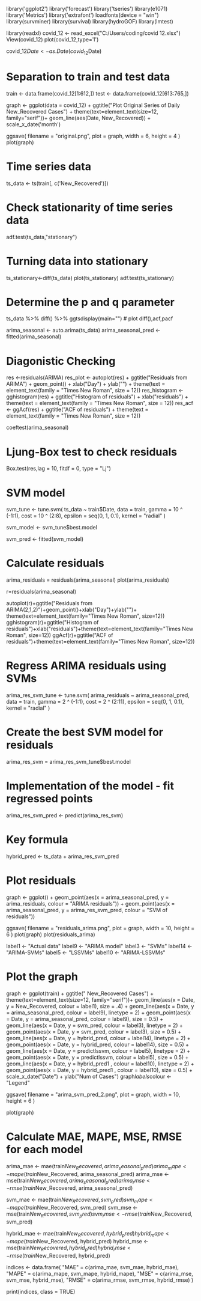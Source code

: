 library('ggplot2')
library('forecast')
library('tseries')
library(e1071)
library('Metrics')
library('extrafont')
loadfonts(device = "win")
library(survminer)
library(survival)
library(hydroGOF)
library(lmtest)


library(readxl)
covid_12 <- read_excel("C:/Users/coding/covid 12.xlsx")
View(covid_12)
plot(covid_12,type='l')

covid_12$Date <- as.Date(covid_12$Date)

# Separation to train and test data
train <- data.frame(covid_12[1:612,])
test <- data.frame(covid_12[613:765,])


graph <- ggplot(data = covid_12) +
  ggtitle("Plot Original Series of Daily New_Recovered Cases") +
  theme(text=element_text(size=12,  family="serif"))+
  geom_line(aes(Date, New_Recovered)) + scale_x_date('month')

ggsave(
  filename = "original.png",
  plot = graph,
  width = 6,
  height = 4
)
plot(graph)

# Time series data
ts_data <- ts(train[, c('New_Recovered')])

# Check stationarity of time series data
adf.test(ts_data,"stationary")

# Turning data into stationary
ts_stationary<-diff(ts_data)
plot(ts_stationary)
adf.test(ts_stationary)

# Determine the p and q parameter
ts_data %>% diff() %>% ggtsdisplay(main="") # plot diff(),acf,pacf

arima_seasonal <- auto.arima(ts_data)
arima_seasonal_pred <- fitted(arima_seasonal)

# Diagonistic Checking
res <-residuals(ARIMA)
res_plot <- autoplot(res) + ggtitle("Residuals from ARIMA") +
 geom_point() + xlab("Day") + ylab("") +
 theme(text = element_text(family = "Times New Roman", size = 12))
res_histogram <- gghistogram(res) + ggtitle("Histogram of residuals") +
 xlab("residuals") + theme(text = element_text(family = "Times New Roman", size = 12))
res_acf <- ggAcf(res) + ggtitle("ACF of residuals") +
 theme(text = element_text(family = "Times New Roman", size = 12))

coeftest(arima_seasonal)

# Ljung-Box test to check residuals
Box.test(res,lag = 10, fitdf = 0, type = "Lj")


# SVM model
svm_tune <- tune.svm(
  ts_data ~ train$Date,
  data = train,
  gamma = 10 ^ (-1:1),
  cost = 10 ^ (2:8),
  epsilon = seq(0, 1, 0.1),
  kernel = "radial"
)

svm_model <- svm_tune$best.model

svm_pred <- fitted(svm_model)

# Calculate residuals
arima_residuals = residuals(arima_seasonal)
plot(arima_residuals)

r=residuals(arima_seasonal)

autoplot(r)+ggtitle("Residuals from ARIMA(2,1,2)")+geom_point()+xlab("Day")+ylab("")+ theme(text=element_text(family="Times New Roman", size=12))
gghistogram(r)+ggtitle("Histogram of residuals")+xlab("residuals")+theme(text=element_text(family="Times New Roman", size=12))
ggAcf(r)+ggtitle("ACF of residuals")+theme(text=element_text(family="Times New Roman", size=12))


# Regress ARIMA residuals using SVMs
arima_res_svm_tune <- tune.svm(
  arima_residuals ~ arima_seasonal_pred,
  data = train,
  gamma = 2 ^ (-1:1),
  cost = 2 ^ (2:11),
  epsilon = seq(0, 1, 0.1),
  kernel = "radial"
)

# Create the best SVM model for residuals
arima_res_svm = arima_res_svm_tune$best.model

# Implementation of the model - fit regressed points
arima_res_svm_pred <- predict(arima_res_svm)

# Key formula
hybrid_pred <- ts_data + arima_res_svm_pred

# Plot residuals
graph <- ggplot() +
  geom_point(aes(x = arima_seasonal_pred, y = arima_residuals, colour = "ARIMA residuals")) +
  geom_point(aes(x = arima_seasonal_pred, y = arima_res_svm_pred, colour = "SVM of residuals"))

ggsave(
  filename = "residuals_arima.png",
  plot = graph,
  width = 10,
  height = 6
)
plot(graph)
plot(residuals_arima)


label1 <- "Actual data"
label9 <- "ARIMA model"
label3 <- "SVMs"
label14 <- "ARIMA-SVMs"
label5 <- "LSSVMs"
label10 <- "ARIMA-LSSVMs"

# Plot the graph
graph <- ggplot(train) +
  ggtitle("                      New_Recovered Cases") +
  theme(text=element_text(size=12,  family="serif"))+
  geom_line(aes(x = Date, y = New_Recovered, colour = label1), size = .4) +
  geom_line(aes(x = Date, y = arima_seasonal_pred, colour = label9), linetype = 2) +
  geom_point(aes(x = Date, y = arima_seasonal_pred, colour = label9), size = 0.5) +
  geom_line(aes(x = Date, y = svm_pred, colour = label3), linetype = 2) +
  geom_point(aes(x = Date, y = svm_pred, colour = label3), size = 0.5) +
  geom_line(aes(x = Date, y = hybrid_pred, colour = label14), linetype = 2) +
  geom_point(aes(x = Date, y = hybrid_pred, colour = label14), size = 0.5) +
  geom_line(aes(x = Date, y = predictlssvm, colour = label5), linetype = 2) +
  geom_point(aes(x = Date, y = predictlssvm, colour = label5), size = 0.5) +
  geom_line(aes(x = Date, y = hybrid_pred1 , colour = label10), linetype = 2) +
  geom_point(aes(x = Date, y = hybrid_pred1 , colour = label10), size = 0.5) +
  scale_x_date("Date") +
  ylab("Num of Cases")
graph$labels$colour <- "Legend"


ggsave(
  filename = "arima_svm_pred_2.png",
  plot = graph,
  width = 10,
  height = 6
)

plot(graph)


# Calculate MAE, MAPE, MSE, RMSE for each model
arima_mae <- mae(train$New_Recovered, arima_seasonal_pred)
arima_mape <- mape(train$New_Recovered, arima_seasonal_pred)
arima_mse <- mse(train$New_Recovered, arima_seasonal_pred)
arima_rmse <- rmse(train$New_Recovered, arima_seasonal_pred)

svm_mae <- mae(train$New_Recovered, svm_pred)
svm_mape <- mape(train$New_Recovered, svm_pred)
svm_mse <- mse(train$New_Recovered, svm_pred)
svm_rmse <- rmse(train$New_Recovered, svm_pred)

hybrid_mae <- mae(train$New_Recovered, hybrid_pred)
hybrid_mape <- mape(train$New_Recovered, hybrid_pred)
hybrid_mse <- mse(train$New_Recovered, hybrid_pred)
hybrid_rmse <- rmse(train$New_Recovered, hybrid_pred)

indices <- data.frame(
  "MAE" = c(arima_mae, svm_mae, hybrid_mae),
  "MAPE" = c(arima_mape, svm_mape, hybrid_mape),
  "MSE" = c(arima_mse, svm_mse, hybrid_mse),
  "RMSE" = c(arima_rmse, svm_rmse, hybrid_rmse)
)

print(indices, class = TRUE)
